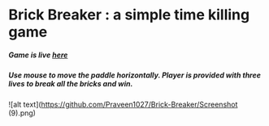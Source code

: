 # Brick Breaker : a simple time killing game

##### Game is live [here](https://dsahu1997.000webhostapp.com/games/Brick%20Breaker/game.html)

##### Use mouse to move the paddle horizontally. Player is provided with three lives to break all the bricks and win.

![alt text](https://github.com/Praveen1027/Brick-Breaker/Screenshot (9).png)
